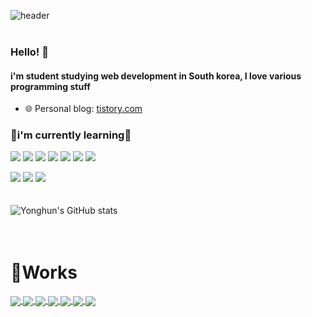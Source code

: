 ![header](https://capsule-render.vercel.app/api?type=cylinder&text=Yonghun&fontAlign=40&fontSize=40&desc=Github&descAlign=60&descAlignY=50&theme=radical&animation=blink)  
<br>
### Hello! 👋
#### i'm student studying web development in South korea, I love various programming stuff
- 🌐 Personal blog: [tistory.com](https://2yh-develop4jeon.tistory.com/)
### 🚀i'm currently learning🚀
<img src="https://img.shields.io/badge/CSS-1572B6?style=for-the-badge&logo=css3&logoColor=white"> <img src="https://img.shields.io/badge/HTML-E34F26?style=for-the-badge&logo=html5&logoColor=white"> <img src="https://img.shields.io/badge/JAVASCRIPT-F7DF1E?style=for-the-badge&logo=javascript&logoColor=black"> <img src="https://img.shields.io/badge/NODE.JS-339933?style=for-the-badge&logo=nodedotjs&logoColor=white"> <img src="https://img.shields.io/badge/REACT-61DAFB?style=for-the-badge&logo=react&logoColor=black"> <img src="https://img.shields.io/badge/NEXT.JS-000000?style=for-the-badge&logo=nextdotjs&logoColor=white"> <img src="https://img.shields.io/badge/FLUTTER-02569B?style=for-the-badge&logo=flutter&logoColor=white">

<img src="https://img.shields.io/badge/TYPESCRIPT-3178C6?style=for-the-badge&logo=typescript&logoColor=white"> <img src="https://img.shields.io/badge/MYSQL-4479A1?style=for-the-badge&logo=mysql&logoColor=white"> <img src="https://img.shields.io/badge/SEQUELIZE-52B0E7?style=for-the-badge&logo=sequelize&logoColor=white">
<br>
<br>
<br>
![Yonghun's GitHub stats](https://github-readme-stats.vercel.app/api?username=2YH02&show_icons=true&theme=radical)
<br>
<br>
<br>
# 🔧Works
<a href="https://github.com/2YH02/chulbong-kr">
  <img align="center" src="https://github-readme-stats.vercel.app/api/pin?username=2YH02&repo=chulbong-kr&theme=radical&cache_seconds=86400" />
</a>

<a href="https://github.com/WinnerOne-LETS/LETS_FE">
  <img align="center" src="https://github-readme-stats.vercel.app/api/pin?username=WinnerOne-LETS&repo=LETS_FE&theme=radical&cache_seconds=86400" />
</a>

<a href="https://github.com/2YH02/img-toolkit">
  <img align="center" src="https://github-readme-stats.vercel.app/api/pin?username=2YH02&repo=img-toolkit&theme=radical&cache_seconds=86400" />
</a>

<a href="https://github.com/Yanolza-Miniproject/frontend">
  <img align="center" src="https://github-readme-stats.vercel.app/api/pin?username=Yanolza-Miniproject&repo=frontend&theme=radical&cache_seconds=86400" />
</a>

<a href="https://github.com/pepero-1/liar-game">
  <img align="center" src="https://github-readme-stats.vercel.app/api/pin?username=pepero-1&repo=liar-game&theme=radical&cache_seconds=86400" />
</a>

<a href="https://github.com/2YH02/Code-Snippet-Library">
  <img align="center" src="https://github-readme-stats.vercel.app/api/pin?username=2YH02&repo=Code-Snippet-Library&theme=radical&cache_seconds=86400" />
</a>

<a href="https://github.com/2YH02/pichub">
  <img align="center" src="https://github-readme-stats.vercel.app/api/pin?username=2YH02&repo=pichub&theme=radical&cache_seconds=86400" />
</a>

